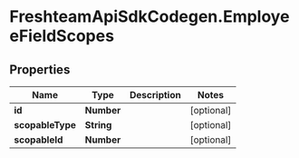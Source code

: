 # FreshteamApiSdkCodegen.EmployeeFieldScopes

## Properties

| Name             | Type       | Description | Notes      |
| ---------------- | ---------- | ----------- | ---------- |
| **id**           | **Number** |             | [optional] |
| **scopableType** | **String** |             | [optional] |
| **scopableId**   | **Number** |             | [optional] |
